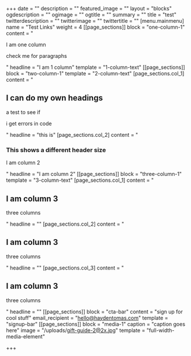 +++
date = ""
description = ""
featured_image = ""
layout = "blocks"
ogdescription = ""
ogimage = ""
ogtitle = ""
summary = ""
title = "test"
twitterdescription = ""
twitterimage = ""
twittertitle = ""
[menu.mainmenu]
name = "Test Links"
weight = 4
[[page_sections]]
block = "one-column-1"
content = "<p>I am one column</p><p>check me for paragraphs</p>"
headline = "I am 1 column"
template = "1-column-text"
[[page_sections]]
block = "two-column-1"
template = "2-column-text"
[page_sections.col_1]
content = "<h2>I can do my own headings</h2><p>a test to see if</p><p>i get errors in code</p>"
headline = "this is"
[page_sections.col_2]
content = "<h3>This shows a different header size</h3><p>I am column 2</p>"
headline = "I am column 2"
[[page_sections]]
block = "three-column-1"
template = "3-column-text"
[page_sections.col_1]
content = "<h2>I am column 3</h2><p>three columns</p>"
headline = ""
[page_sections.col_2]
content = "<h2>I am column 3</h2><p>three columns</p>"
headline = ""
[page_sections.col_3]
content = "<h2>I am column 3</h2><p>three columns</p>"
headline = ""
[[page_sections]]
block = "cta-bar"
content = "sign up for cool stuff"
email_recipient = "hello@haydentomas.com"
template = "signup-bar"
[[page_sections]]
block = "media-1"
caption = "caption goes here"
image = "/uploads/gift-guide-2@2x.jpg"
template = "full-width-media-element"

+++
